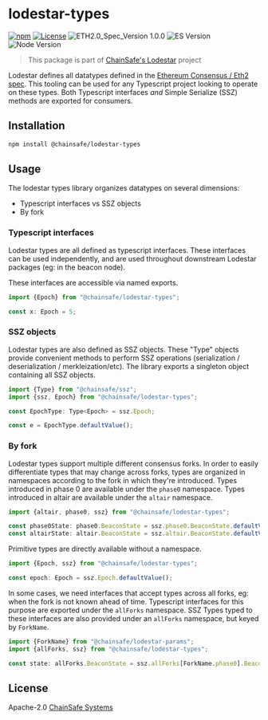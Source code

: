 # lodestar-types

[![npm](https://img.shields.io/npm/v/@chainsafe/lodestar-types)](https://www.npmjs.com/package/@chainsafe/lodestar-types)
[![License](https://img.shields.io/badge/License-Apache%202.0-blue.svg)](https://opensource.org/licenses/Apache-2.0)
![ETH2.0_Spec_Version 1.0.0](https://img.shields.io/badge/ETH2.0_Spec_Version-1.0.0-2e86c1.svg)
![ES Version](https://img.shields.io/badge/ES-2020-yellow)
![Node Version](https://img.shields.io/badge/node-12.x-green)

> This package is part of [ChainSafe's Lodestar](https://lodestar.chainsafe.io) project

Lodestar defines all datatypes defined in the [Ethereum Consensus / Eth2 spec](https://github.com/ethereum/eth2.0-specs). This tooling can be used for any Typescript project looking to operate on these types. Both Typescript interfaces _and_ Simple Serialize (SSZ) methods are exported for consumers.

## Installation

```sh
npm install @chainsafe/lodestar-types
```

## Usage

The lodestar types library organizes datatypes on several dimensions:

- Typescript interfaces vs SSZ objects
- By fork

### Typescript interfaces

Lodestar types are all defined as typescript interfaces. These interfaces can be used independently, and are used throughout downstream Lodestar packages (eg: in the beacon node).

These interfaces are accessible via named exports.

```typescript
import {Epoch} from "@chainsafe/lodestar-types";

const x: Epoch = 5;
```

### SSZ objects

Lodestar types are also defined as SSZ objects. These "Type" objects provide convenient methods to perform SSZ operations (serialization / deserialization / merkleization/etc). The library exports a singleton object containing all SSZ objects.

```typescript
import {Type} from "@chainsafe/ssz";
import {ssz, Epoch} from "@chainsafe/lodestar-types";

const EpochType: Type<Epoch> = ssz.Epoch;

const e = EpochType.defaultValue();
```

### By fork

Lodestar types support multiple different consensus forks. In order to easily differentiate types that may change across forks, types are organized in namespaces according to the fork in which they're introduced. Types introduced in phase 0 are available under the `phase0` namespace. Types introduced in altair are available under the `altair` namespace.

```typescript
import {altair, phase0, ssz} from "@chainsafe/lodestar-types";

const phase0State: phase0.BeaconState = ssz.phase0.BeaconState.defaultValue();
const altairState: altair.BeaconState = ssz.altair.BeaconState.defaultValue();
```

Primitive types are directly available without a namespace.

```typescript
import {Epoch, ssz} from "@chainsafe/lodestar-types";

const epoch: Epoch = ssz.Epoch.defaultValue();
```

In some cases, we need interfaces that accept types across all forks, eg: when the fork is not known ahead of time. Typescript interfaces for this purpose are exported under the `allForks` namespace. SSZ Types typed to these interfaces are also provided under an `allForks` namespace, but keyed by `ForkName`.

```typescript
import {ForkName} from "@chainsafe/lodestar-params";
import {allForks, ssz} from "@chainsafe/lodestar-types";

const state: allForks.BeaconState = ssz.allForks[ForkName.phase0].BeaconState.defaultValue();
```

## License

Apache-2.0 [ChainSafe Systems](https://chainsafe.io)
